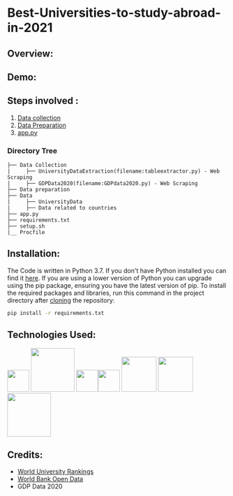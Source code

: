 # Best-Universities-to-study-abroad-in-2021

## Overview:

## Demo:
## Steps involved :
1. [Data collection](https://github.com/kadatatlukishore/Best-Universities-to-Study-Abroad-2021/tree/main/Data%20Collection)
2. [Data Preparation](https://github.com/kadatatlukishore/Best-Universities-to-Study-Abroad-2021/tree/main/Data%20Preparation)
3. [app.py](https://github.com/kadatatlukishore/Best-Universities-to-Study-Abroad-2021/blob/main/app.py)

### Directory Tree
```
├── Data Collection 
|     ├── UniversityDataExtraction(filename:tableextractor.py) - Web Scraping
|     ├── GDPData2020(filename:GDPdata2020.py) - Web Scraping
├── Data preparation 
├── Data
|     ├── UniversityData
|     ├── Data related to countries
├── app.py
├── requirements.txt
├── setup.sh
|__ Procfile

```
## Installation:
The Code is written in Python 3.7. If you don't have Python installed you can find it [here](https://www.python.org/downloads/). If you are using a lower version of Python you can upgrade using the pip package, ensuring you have the latest version of pip. To install the required packages and libraries, run this command in the project directory after [cloning](https://www.howtogeek.com/451360/how-to-clone-a-github-repository/) the repository:
```bash
pip install -r requirements.txt
```
## Technologies Used:
[<img target="_blank" src="https://ih1.redbubble.net/image.411682602.8572/st,small,845x845-pad,1000x1000,f8f8f8.u2.jpg" width=50>](https://www.python.org) [<img target="_blank" src="https://blog.eduonix.com/wp-content/uploads/2018/12/Linear-Discriminant-Analysis.jpg" width=100>](https://scikit-learn.org/stable/) [<img target="_blank" src="https://pbs.twimg.com/profile_images/1187765724451868673/uVw1PWA7.png" width=50>](https://pandas.pydata.org/)[<img target="_blank" src="https://discoversdkcdn.azureedge.net/runtimecontent/companyfiles/6617/2328/thumbnail.png?v131141820642441697" width=50>](https://scrapy.org/)
[<img target="_blank" src="https://assets.website-files.com/5dc3b47ddc6c0c2a1af74ad0/5e18182db827fa0659541754_RGB_Logo_Vertical_Color_Light_Bg.png" width=80>](https://www.streamlit.io/) [<img target="_blank" src="https://images.prismic.io/plotly-marketing-website/bd1f702a-b623-48ab-a459-3ee92a7499b4_logo-plotly.svg?auto=compress,format" width=80>](https://plotly.com/) [<img target="_blank" src="https://miro.medium.com/max/3600/1*fIjRtO5P8zc3pjs0E5hYkw.png" width=100>](https://www.heroku.com/)
## Credits:
- [World University Rankings](https://www.timeshighereducation.com/world-university-rankings/2020/world-ranking#!/page/0/length/25/sort_by/rank/sort_order/asc/cols/stats)
- [World Bank Open Data](https://data.worldbank.org/)
- GDP Data 2020 
